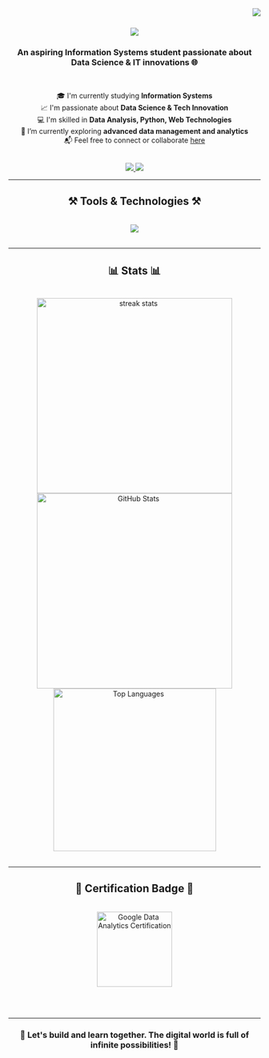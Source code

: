 <img align="right" src="https://visitor-badge.laobi.icu/badge?page_id=AlfadliRPutra.AlfadliRPutra" />

<h1 align="center">
  <img src="https://readme-typing-svg.herokuapp.com/?font=Righteous&size=35&center=true&vCenter=true&width=500&height=70&duration=4000&lines=Hi+There!+👋;+I'm+Alfa+R+Putra!;" />
</h1>

<h3 align="center">An aspiring Information Systems student passionate about Data Science & IT innovations 🌐</h3>

<br/>

<div align="center">

🎓 I'm currently studying **Information Systems**  
📈 I'm passionate about **Data Science & Tech Innovation**  
💻 I'm skilled in **Data Analysis, Python, Web Technologies**  
🌱 I’m currently exploring **advanced data management and analytics**  
📬 Feel free to connect or collaborate [here](https://github.com/AlfadliRPutra)

</div>

<br/>

<div align="center">
  <a href="https://github.com/AlfadliRPutra">
    <img src="https://img.shields.io/badge/GitHub-333333?style=for-the-badge&logo=github&logoColor=white" />
  </a>
  <a href="https://linkedin.com/in/alfadlirputra" target="_blank">
    <img src="https://img.shields.io/badge/LinkedIn-0077B5?style=for-the-badge&logo=linkedin&logoColor=white" />
  </a>
</div>

<hr/>

<h2 align="center">⚒️ Tools & Technologies ⚒️</h2>
<br/>
<div align="center">
    <img src="https://skillicons.dev/icons?i=html,css,javascript,python,git,github,vscode" />
</div>

<br/>
<hr/>

<h2 align="center">📊 Stats 📊</h2>
<br/>
<div align="center">
   <img width=390 src="https://git-hub-streak-stats.vercel.app?user=AlfadliRPutra&theme=react&hide_border=true&card_width=390" alt="streak stats"/>
  <img width=390 src="https://github-readme-stats.vercel.app/api?username=AlfadliRPutra&show_icons=true&theme=react&rank_icon=github&border_radius=10" alt="GitHub Stats"/>
  <br/>
  <img width=325 src="https://github-readme-stats.vercel.app/api/top-langs/?username=AlfadliRPutra&layout=compact&theme=react&hide_border=false&border_radius=10" alt="Top Languages"/>
</div>

<br/>
<hr/>

<h2 align="center">🏅 Certification Badge 🏅</h2>
<br/>
<div align="center">
  <a href="https://www.credly.com/badges/2d178f96-c604-44c9-a998-43cea778329b/public_url" target="_blank">
    <img src="https://images.credly.com/size/340x340/images/f88d800c-f59f-4a07-9396-4c4a6e849a2b/Google_Data_Analytics_Certificate.png" alt="Google Data Analytics Certification" width="150"/>
  </a>
</div>

<br/><br/>

<hr/>

<div align="center">
  <h3>🌟 Let's build and learn together. The digital world is full of infinite possibilities! 🌟</h3>
</div>
